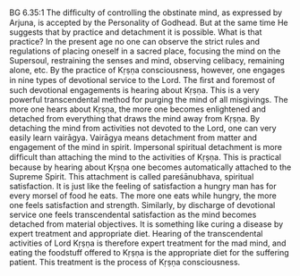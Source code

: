 BG 6.35:1	The difﬁculty of controlling the obstinate mind, as expressed by Arjuna, is accepted by the Personality of Godhead. But at the same time He suggests that by practice and detachment it is possible. What is that practice? In the present age no one can observe the strict rules and regulations of placing oneself in a sacred place, focusing the mind on the Supersoul, restraining the senses and mind, observing celibacy, remaining alone, etc. By the practice of Kṛṣṇa consciousness, however, one engages in nine types of devotional service to the Lord. The ﬁrst and foremost of such devotional engagements is hearing about Kṛṣṇa. This is a very powerful transcendental method for purging the mind of all misgivings. The more one hears about Kṛṣṇa, the more one becomes enlightened and detached from everything that draws the mind away from Kṛṣṇa. By detaching the mind from activities not devoted to the Lord, one can very easily learn vairāgya. Vairāgya means detachment from matter and engagement of the mind in spirit. Impersonal spiritual detachment is more difﬁcult than attaching the mind to the activities of Kṛṣṇa. This is practical because by hearing about Kṛṣṇa one becomes automatically attached to the Supreme Spirit. This attachment is called pareśānubhava, spiritual satisfaction. It is just like the feeling of satisfaction a hungry man has for every morsel of food he eats. The more one eats while hungry, the more one feels satisfaction and strength. Similarly, by discharge of devotional service one feels transcendental satisfaction as the mind becomes detached from material objectives. It is something like curing a disease by expert treatment and appropriate diet. Hearing of the transcendental activities of Lord Kṛṣṇa is therefore expert treatment for the mad mind, and eating the foodstuff offered to Kṛṣṇa is the appropriate diet for the suffering patient. This treatment is the process of Kṛṣṇa consciousness.
